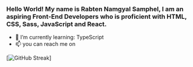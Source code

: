 ### Hello World! My name is Rabten Namgyal Samphel, I am an aspiring Front-End Developers who is proficient with HTML, CSS, Sass, JavaScript and React.

- 🌱 I’m currently learning: TypeScript
- 📫 you can reach me on 


[![GitHub Streak](https://github-readme-streak-stats.herokuapp.com?user=rabtennamgyal&theme=soft-green)]
